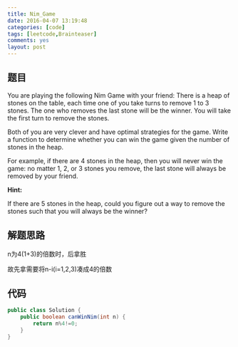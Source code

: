```yaml
---
title: Nim_Game
date: 2016-04-07 13:19:48
categories: [code]
tags: [leetcode,Brainteaser]
comments: yes
layout: post
---
```


## 题目

You are playing the following Nim Game with your friend: There is a heap of stones on the table, each time one of you take turns to remove 1 to 3 stones. The one who removes the last stone will be the winner. You will take the first turn to remove the stones.

Both of you are very clever and have optimal strategies for the game. Write a function to determine whether you can win the game given the number of stones in the heap.

For example, if there are 4 stones in the heap, then you will never win the game: no matter 1, 2, or 3 stones you remove, the last stone will always be removed by your friend.

**Hint:**

If there are 5 stones in the heap, could you figure out a way to remove the stones such that you will always be the winner?

## 解题思路

n为4(1+3)的倍数时，后拿胜

故先拿需要将n-i(i=1,2,3)凑成4的倍数

## 代码

```java
public class Solution {
    public boolean canWinNim(int n) {
        return n%4!=0;
    }
}
```
